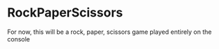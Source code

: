 # RockPaperScissors

For now, this will be a rock, paper, scissors game played entirely on the console